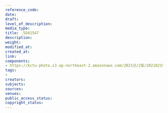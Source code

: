 ```yaml
---
reference_code: 
date: 
draft: 
level_of_description: 
media_type: 
title: _5D41547
description: 
weight: 
modified_at: 
created_at: 
link: 
components:
- https://kctu-photo.s3.ap-northeast-2.amazonaws.com/2021년/2월/20210219_백기완+선생+발인.영결식.하관/송승현/_5D41547.jpg
tags:
- 
creators: 
subjects: 
sources: 
venues: 
public_access_status: 
copyright_status: 
---
```

